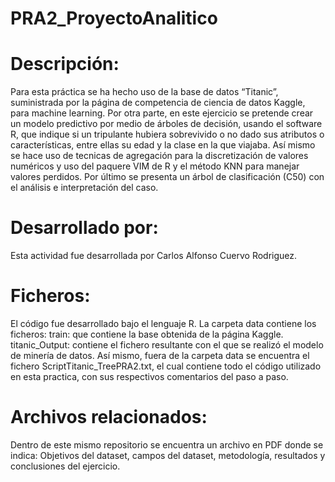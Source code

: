 # PRA2_ProyectoAnalitico
# Descripción:
Para esta práctica se ha hecho uso de la base de datos “Titanic”, suministrada por la página de competencia de ciencia de datos Kaggle, para machine learning. Por otra parte, en este ejercicio se pretende crear un modelo predictivo por medio de árboles de decisión, usando el software R, que indique si un tripulante hubiera sobrevivido o no dado sus atributos o características, entre ellas su edad y la clase en la que viajaba. Así mismo se hace uso de tecnicas de agregación para la discretización de valores numéricos y uso del paquere VIM de R y el método KNN para manejar valores perdidos. Por último se presenta un árbol de clasificación (C50) con el análisis e interpretación del caso.

# Desarrollado por:
Esta actividad fue desarrollada por Carlos Alfonso Cuervo Rodriguez.

# Ficheros:
El código fue desarrollado bajo el lenguaje R.
La carpeta data contiene los ficheros: train: que contiene la base obtenida de la página Kaggle. titanic_Output: contiene el fichero resultante con el que se realizó el modelo de minería de datos. 
Así mismo, fuera de la carpeta data se encuentra el fichero ScriptTitanic_TreePRA2.txt, el cual contiene todo el código utilizado en esta practica, con sus respectivos comentarios del paso a paso.

# Archivos relacionados:
Dentro de este mismo repositorio se encuentra un archivo en PDF donde se indica: Objetivos del dataset, campos del dataset, metodología, resultados y conclusiones del ejercicio.

